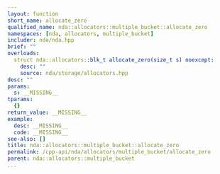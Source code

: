```yaml
---
layout: function
short_name: allocate_zero
qualified_name: nda::allocators::multiple_bucket::allocate_zero
namespaces: [nda, allocators, multiple_bucket]
includer: nda/nda.hpp
brief: ""
overloads:
  struct nda::allocators::blk_t allocate_zero(size_t s) noexcept:
    desc: ""
    source: nda/storage/allocators.hpp
desc: ""
params:
  s: __MISSING__
tparams:
  {}
return_value: __MISSING__
example:
  desc: __MISSING__
  code: __MISSING__
see-also: []
title: nda::allocators::multiple_bucket::allocate_zero
permalink: /cpp-api/nda/allocators/multiple_bucket/allocate_zero
parent: nda::allocators::multiple_bucket
...
```


